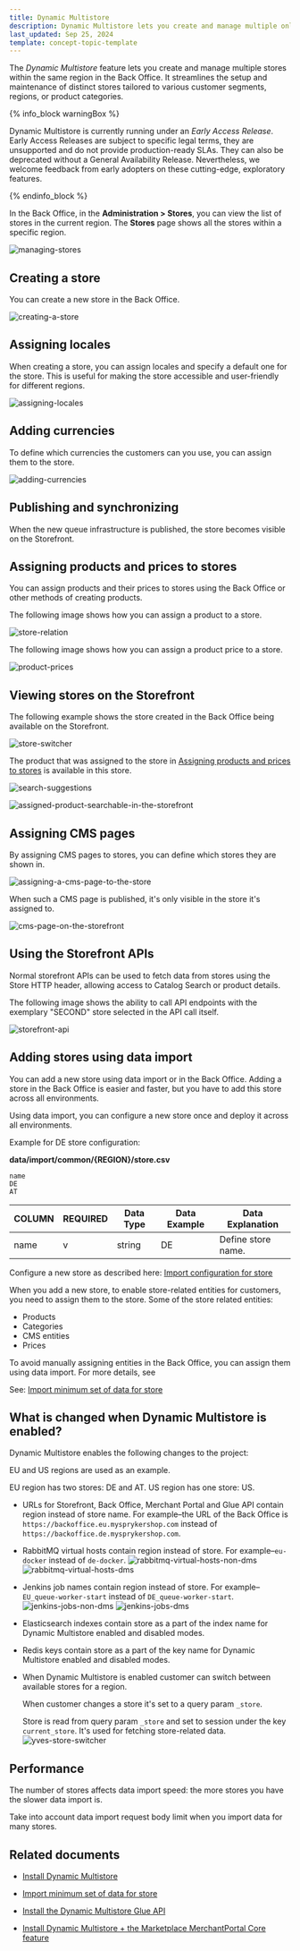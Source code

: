 ```yaml
---
title: Dynamic Multistore
description: Dynamic Multistore lets you create and manage multiple online stores from the Back Office.
last_updated: Sep 25, 2024
template: concept-topic-template
---
```


The *Dynamic Multistore* feature lets you create and manage multiple stores within the same region in the Back Office. It streamlines the setup and maintenance of distinct stores tailored to various customer segments, regions, or product categories.

{% info_block warningBox %}

Dynamic Multistore is currently running under an *Early Access Release*. Early Access Releases are subject to specific legal terms, they are unsupported and do not provide production-ready SLAs. They can also be deprecated without a General Availability Release. Nevertheless, we welcome feedback from early adopters on these cutting-edge, exploratory features.

{% endinfo_block %}

In the Back Office, in the **Administration&nbsp;<span aria-label="and then">></span> Stores**, you can view the list of stores in the current region. The **Stores** page shows all the stores within a specific region.

![managing-stores](https://spryker.s3.eu-central-1.amazonaws.com/docs/pbc/all/dynamic-multistore/dynamic-multistore.md/managing-stores.png)

## Creating a store

You can create a new store in the Back Office.

![creating-a-store](https://spryker.s3.eu-central-1.amazonaws.com/docs/pbc/all/dynamic-multistore/dynamic-multistore.md/creating-a-store.png)

## Assigning locales

When creating a store, you can assign locales and specify a default one for the store. This is useful for making the store accessible and user-friendly for different regions.

![assigning-locales](https://spryker.s3.eu-central-1.amazonaws.com/docs/pbc/all/dynamic-multistore/dynamic-multistore.md/adding-locales.png)

## Adding currencies

To define which currencies the customers can you use, you can assign them to the store.

![adding-currencies](https://spryker.s3.eu-central-1.amazonaws.com/docs/pbc/all/dynamic-multistore/dynamic-multistore.md/adding-currencies.png)

## Publishing and synchronizing

When the new queue infrastructure is published, the store becomes visible on the Storefront.

## Assigning products and prices to stores

You can assign products and their prices to stores using the Back Office or other methods of creating products.

The following image shows how you can assign a product to a store.

![store-relation](https://spryker.s3.eu-central-1.amazonaws.com/docs/pbc/all/dynamic-multistore/dynamic-multistore.md/store-relation.png)

The following image shows how you can assign a product price to a store.

![product-prices](https://spryker.s3.eu-central-1.amazonaws.com/docs/pbc/all/dynamic-multistore/dynamic-multistore.md/product-prices.png)

## Viewing stores on the Storefront

The following example shows the store created in the Back Office being available on the Storefront.

![store-switcher](https://spryker.s3.eu-central-1.amazonaws.com/docs/pbc/all/dynamic-multistore/dynamic-multistore.md/store-switcher.png)

The product that was assigned to the store in [Assigning products and prices to stores](#assigning-products-and-prices-to-stores) is available in this store.

![search-suggestions](https://spryker.s3.eu-central-1.amazonaws.com/docs/pbc/all/dynamic-multistore/dynamic-multistore.md/search-suggestions.png)

![assigned-product-searchable-in-the-storefront](https://spryker.s3.eu-central-1.amazonaws.com/docs/pbc/all/dynamic-multistore/dynamic-multistore.md/assigned-product-searchable-in-the-storefront.png)

## Assigning CMS pages

By assigning CMS pages to stores, you can define which stores they are shown in.

![assigning-a-cms-page-to-the-store](https://spryker.s3.eu-central-1.amazonaws.com/docs/pbc/all/dynamic-multistore/dynamic-multistore.md/assigning-a-cms-page-to-the-store.png)

When such a CMS page is published, it's only visible in the store it's assigned to.

![cms-page-on-the-storefront](https://spryker.s3.eu-central-1.amazonaws.com/docs/pbc/all/dynamic-multistore/dynamic-multistore.md/cms-page-on-the-storefront.png)

## Using the Storefront APIs

Normal storefront APIs can be used to fetch data from stores using the Store HTTP header, allowing access to Catalog Search or product details.

The following image shows the ability to call API endpoints with the exemplary "SECOND" store selected in the API call itself.

![storefront-api](https://spryker.s3.eu-central-1.amazonaws.com/docs/pbc/all/dynamic-multistore/dynamic-multistore.md/storefront-api.png)

## Adding stores using data import


You can add a new store using data import or in the Back Office. Adding a store in the Back Office is easier and faster, but you have to add this store across all environments.

Using data import, you can configure a new store once and deploy it across all environments.

Example for DE store configuration:

**data/import/common/{REGION}/store.csv**

```csv
name
DE
AT
```

| COLUMN     | REQUIRED | Data Type | Data Example | Data Explanation |
|------------| --- | --- | --- | --- |
|name        | v | string | DE | Define store name. |

Configure a new store as described here: [Import configuration for store](/docs/pbc/all/dynamic-multistore/{{page.version}}/base-shop/install-and-upgrade/install-features/install-dynamic-multistore.html#import-data)


When you add a new store, to enable store-related entities for customers, you need to assign them to the store. Some of the store related entities:
- Products
- Categories
- CMS entities
- Prices

To avoid manually assigning entities in the Back Office, you can assign them using data import. For more details, see

See: [Import minimum set of data for store](/docs/pbc/all/dynamic-multistore/{{page.version}}/base-shop/import-stores.html)


## What is changed when Dynamic Multistore is enabled?

Dynamic Multistore enables the following changes to the project:

EU and US regions are used as an example.

EU region has two stores: DE and AT. US region has one store: US.

- URLs for Storefront, Back Office, Merchant Portal and Glue API contain region instead of store name. For example–the URL of the Back Office is `https://backoffice.eu.mysprykershop.com` instead of `https://backoffice.de.mysprykershop.com`.

- RabbitMQ virtual hosts contain region instead of store. For example–`eu-docker` instead of `de-docker`.
![rabbitmq-virtual-hosts-non-dms](https://spryker.s3.eu-central-1.amazonaws.com/docs/pbc/all/dynamic-multistore/dynamic-multistore.md/rabbitmq-virtual-hosts-non-dms.png)
![rabbitmq-virtual-hosts-dms](https://spryker.s3.eu-central-1.amazonaws.com/docs/pbc/all/dynamic-multistore/dynamic-multistore.md/rabbitmq-virtual-hosts-dms.png)

- Jenkins job names contain region instead of store. For example–`EU_queue-worker-start` instead of `DE_queue-worker-start`.
![jenkins-jobs-non-dms](https://spryker.s3.eu-central-1.amazonaws.com/docs/pbc/all/dynamic-multistore/dynamic-multistore.md/jenkins-jobs-non-dms.png)
![jenkins-jobs-dms](https://spryker.s3.eu-central-1.amazonaws.com/docs/pbc/all/dynamic-multistore/dynamic-multistore.md/jenkins-jobs-dms.png)

- Elasticsearch indexes contain store as a part of the index name for Dynamic Multistore enabled and disabled modes.

- Redis keys contain store as a part of the key name for Dynamic Multistore enabled and disabled modes.

- When Dynamic Multistore is enabled customer can switch between available stores for a region.

  When customer changes a store it's set to a query param `_store`.

  Store is read from query param `_store` and set to session under the key `current_store`. It's used for fetching store-related data.
  ![yves-store-switcher](https://spryker.s3.eu-central-1.amazonaws.com/docs/pbc/all/dynamic-multistore/dynamic-multistore.md/yves-store-switcher.png)

## Performance

The number of stores affects data import speed: the more stores you have the slower data import is.

Take into account data import request body limit when you import data for many stores.

## Related documents

- [Install Dynamic Multistore](/docs/pbc/all/dynamic-multistore/{{page.version}}/base-shop/install-and-upgrade/install-features/install-dynamic-multistore.html)

- [Import minimum set of data for store](/docs/pbc/all/dynamic-multistore/{{page.version}}/base-shop/import-stores.html)

- [Install the Dynamic Multistore Glue API](/docs/pbc/all/dynamic-multistore/{{page.version}}/base-shop/install-and-upgrade/install-the-dynamic-multistore-glue-api.html)

- [Install Dynamic Multistore + the Marketplace MerchantPortal Core feature](/docs/pbc/all/dynamic-multistore/{{page.version}}/marketplace/install-dynamic-multistore-the-marketplace-merchant-portal-core.html)
